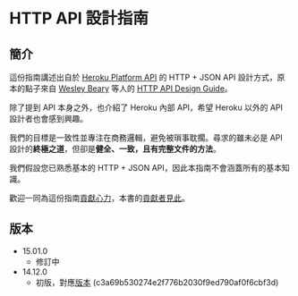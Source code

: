 # HTTP API 設計指南

## 簡介

這份指南講述出自於 [Heroku Platform API](https://devcenter.heroku.com/articles/platform-api-reference)
的 HTTP + JSON API 設計方式，原本的點子來自 [Wesley Beary](https://github.com/geemus) 等人的 
[HTTP API Design Guide](https://github.com/interagent/http-api-design)。

除了提到 API 本身之外，也介紹了 Heroku 內部 API，希望 Heroku 以外的 
API 設計者也會感到興趣。

我們的目標是一致性並專注在商務邏輯，避免被瑣事耽擱。尋求的雖未必是 
API 設計的**終極之道**，但卻是**健全、一致，且有完整文件的方法**。

我們假設您已熟悉基本的 HTTP + JSON API，因此本指南不會涵蓋所有的基本知識。

歡迎一同為這份指南[貢獻心力](https://github.com/kcyeu/http-api-design/blob/master/CONTRIBUTING.md)，本書的[貢獻者見此](https://github.com/kcyeu/http-api-design/blob/master/CONTRIBUTORS.md)。

## 版本

 * 15.01.0
   * 修訂中
 * 14.12.0
   * 初版，對應[版本](https://github.com/interagent/http-api-design/commit/c3a69b530274e2f776b2030f9ed790af0f6cbf3d) (c3a69b530274e2f776b2030f9ed790af0f6cbf3d)
